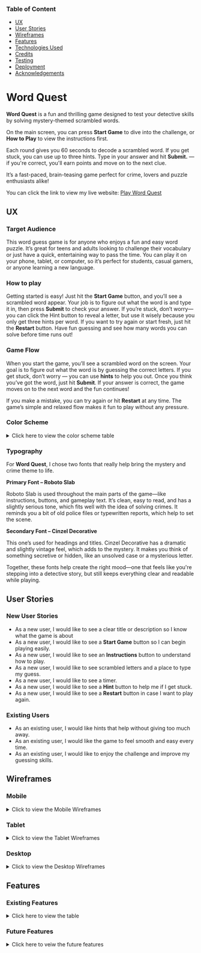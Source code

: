 ### Table of Content

- [UX](#ux)
- [User Stories](#new-user-stories)
- [Wireframes](#wireframes)
- [Features](#features)
- [Technologies Used](#technologies-used)
- [Credits](#credits)
- [Testing](#testing)
- [Deployment](#deployment)
- [Acknowledgements](#Acknowledgements)

# Word Quest

**Word Quest** is a fun and thrilling game designed to test your detective skills by solving mystery-themed scrambled words.

On the main screen, you can press **Start Game** to dive into the challenge, or **How to Play** to view the instructions first.

Each round gives you 60 seconds to decode a scrambled word. If you get stuck, you can use up to three hints. Type in your answer and hit **Submit.** — if you're correct, you'll earn points and move on to the next clue.

It’s a fast-paced, brain-teasing game perfect for crime, lovers and puzzle enthusiasts alike!

 You can click the link to view my live website: [Play Word Quest](https://kulthoom12.github.io/Word-Quest/)

## UX

### Target Audience 

This word guess game is for anyone who enjoys a fun and easy word puzzle. It’s great for teens and adults looking to challenge their vocabulary or just have a quick, entertaining way to pass the time. You can play it on your phone, tablet, or computer, so it’s perfect for students, casual gamers, or anyone learning a new language.

### How to play

Getting started is easy! Just hit the **Start Game** button, and you’ll see a scrambled word appear. Your job is to figure out what the word is and type it in, then press **Submit** to check your answer. If you’re stuck, don’t worry—you can click the Hint button to reveal a letter, but use it wisely because you only get three hints per word. If you want to try again or start fresh, just hit the **Restart** button. Have fun guessing and see how many words you can solve before time runs out!

### Game Flow 

When you start the game, you’ll see a scrambled word on the screen. Your goal is to figure out what the word is by guessing the correct letters. If you get stuck, don’t worry — you can use **hints** to help you out. Once you think you’ve got the word, just hit **Submit**. If your answer is correct, the game moves on to the next word and the fun continues!

If you make a mistake, you can try again or hit **Restart** at any time. The game’s simple and relaxed flow makes it fun to play without any pressure.

### Color Scheme

<details> <summary> Click here to view the color scheme table </summary>

| Colour Name     | Hex     | Reason                                                |
| --------------- | ------- | ----------------------------------------------------- |
| Very Dark Grey  | #1c1c1c | Dark, moody background to set a mysterious tone.      |
| Dark Red        | #8B0000 | Deep red for a dramatic and intense feel.             |
| Bright Red      | #A40000 | Brighter red to highlight urgent actions.             |
| Gold            | #FFD700 | Gold for important highlights and clues.              |
| Very Light Grey | #F5F5F5 | Light text color for easy reading on dark background. |

<img src="assets/images/readme/color.png">
</details>

### Typography 

For **Word Quest**, I chose two fonts that really help bring the mystery and crime theme to life.

**Primary Font – Roboto Slab**

Roboto Slab is used throughout the main parts of the game—like instructions, buttons, and gameplay text. It’s clean, easy to read, and has a slightly serious tone, which fits well with the idea of solving crimes. It reminds you a bit of old police files or typewritten reports, which help to set the scene.

**Secondary Font – Cinzel Decorative**

This one’s used for headings and titles. Cinzel Decorative has a dramatic and slightly vintage feel, which adds to the mystery. It makes you think of something secretive or hidden, like an unsolved case or a mysterious letter.

Together, these fonts help create the right mood—one that feels like you're stepping into a detective story, but still keeps everything clear and readable while playing.

## User Stories 

### New User Stories

- As a new user, I would like to see a clear title or description so I know what the game is about
- As a new user, I would like to see a **Start Game** button so I can begin playing easily.
- As a new user, I would like to see an **Instructions** button to understand how to play.
- As a new user, I would like to see scrambled letters and a place to type my guess.
- As a new user, I would like to see a timer.
- As a new user, I would like to see a **Hint** button to help me if I get stuck.
- As a new user, I would like to see a **Restart** button in case I want to play again.

### Existing Users

- As an existing user, I would like hints that help without giving too much away.
- As an existing user, I would like the game to feel smooth and easy every time.
- As an existing user, I would like to enjoy the challenge and improve my guessing skills.

## Wireframes

### Mobile 

<details> <summary> Click to view the Mobile Wireframes</summary>
<img src="assets/images/testing/responsiveness/mobile.png">

</details>

### Tablet

<details> <summary> Click to view the Tablet Wireframes</summary>
<img src="assets/images/readme/wireframes/readme-tablet.png">

</details>

### Desktop 

<details> <summary> Click to view the Desktop Wireframes</summary>
<img src="assets/images/readme/wireframes/readme-laptop.png">

</details>

## Features

### Existing Features

<details> <summary> Click here to view the table </summary>

| Feature                          | Description                                                    | Screenshot                                      |
| --------------------------------| -------------------------------------------------------------- | -----------------------------------------------|
| Home Page                       | Welcomes players with the game title and a mysterious tagline.| ![Home Page](assets/images/readme/tagline.png)        |
| Instructions                   | Easy-to-follow steps explaining how to play, accessible anytime.| ![Instructions](assets/images/readme/instructions.png)|
| Scrambled Letters and Underscores| Displays scrambled words and underscores to guide guesses.   | ![Gameplay](assets/images/readme/scrambled-word.png)  |
| Answer Box                     | Input field where players type their answers.                  | ![Guess Input](assets/images/readme/answer.png)        |
| Hints Used                    | Tracks how many hints have been used during the game.          | ![Hints Used](assets/images/readme/track-hints.png)    |
| No More Hints Message          | Alerts when all hints have been used up.                       | ![No More Hints](assets/images/readme/no-more-hints.png)|
| Submit, Hint & Restart Buttons |Allows players to submit guesses and check if they are correct.         | ![Submit Button](assets/images/readme/submit.png)      |
| Time’s Up! Message             | Displays a message when time runs out and the round ends.                | ![Times Up](assets/images/readme/times-up.png)         |
| Score Display                 | Shows current progress or points during gameplay.              | ![Score Display](assets/images/readme/score.png)       |

</details>

### Future Features
<details> <summary> Click here to veiw the future features</summary>
- **Difficulty Levels**  
  Players will be able to choose between Easy, Medium, and Hard modes to match their skill level.
- **High Score Tracking**  
  The game will track top scores, allowing players to aim to beat their personal best.
</detials>

## Technologies Used

<details> <summary>Click here to view the table</summary>

| Source                  | Link                                                                 |
|-------------------------|----------------------------------------------------------------------|
| Fonts                   | [Google Fonts](https://fonts.google.com/)                            |
| Color Palette Generator | [Colormind](http://colormind.io/)                                    |
| Chrome Developer Tools         | [Chrome DevTools](https://developer.chrome.com/docs/)                |
| GitHub                  | [GitHub](https://github.com/)                                        |
| Favicon Generator       | [favicons.io](https://favicons.io/)                                  |
| JSHint Explanation      | [Stack Overflow – JSHint & const](https://stackoverflow.com/questions/27441803/why-does-jshint-throw-a-warning-if-i-am-using-const) |

</details>

### Credits

I would like to thank my tutor, Robert Thompson, and my mentor, Lauren-Nicole, for their support
<details> <summary>Click here to view the table</summary>

| Source                      | Link                                                                                                      |
| --------------------------- | --------------------------------------------------------------------------------------------------------- |
| Word Guessing Game Tutorial | [YouTube - Word Guessing Game](https://www.youtube.com/watch?v=JYVycJ2CXiI)                               |
| JavaScript Crash Course     | [YouTube - Mosh](https://www.youtube.com/watch?v=W6NZfCO5SIk)                                             |
| JavaScript Full Course      | [YouTube - Bro Code](https://www.youtube.com/watch?v=Ihy0QziLDf0&list=PLZPZq0r_RZOO1zkgO4bIdfuLpizCeHYKv) |
| JavaScript Game Tutorial    | [YouTube - Ali Aslan](https://www.youtube.com/watch?v=2wJKJRa9ncI)                                        |
| Online Learning Platform    | [Code Institute](https://learn.codeinstitute.net/dashboard)                                               |

</details>

## Testing 

Click here to open the [TESTING.md](TESTING.md) file.

## Deployment

### GitHub Pages

To deploy the website, follow these steps:

1. Log in to [GitHub](https://github.com/).
2. Go to the repository: **[kulthoom12/word-quest](https://github.com/kulthoom12/word-quest)**.
3. Click on the **Settings** tab.
4. In the **Code and automation** section, click **Pages**.
5. Under **Build and deployment**, select the **main** branch.
6. Then click **Save**.

The **Word Quest** website is hosted on GitHub Pages. You can view the live website [here](https://kulthoom12.github.io/word-quest).

### Forking the GitHub Repository

To create a copy of the repository in your own GitHub account:

1. Log in to [GitHub](https://github.com/).
2. Go to the **[kulthoom12/word-quest](https://github.com/kulthoom12/word-quest)** repository.
3. Click the **Fork** button at the top-right corner and select **Create a new fork**.
4. The repository will be copied to your GitHub account, and you can make changes without affecting the original.

### Making a Local Clone

To download the project to your computer:

1. Log in to [GitHub](https://github.com/).
2. Go to the **[kulthoom12/word-quest](https://github.com/kulthoom12/word-quest)** repository.
3. Click on the **Code** button and select **Clone**.
4. Copy the repository URL.
5. Open your terminal or Git Bash in your preferred code editor.
6. Type the following command and press Enter:
   ```bash
   git clone https://github.com/kulthoom12/word-quest